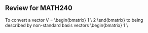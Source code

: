 ## Review for MATH240
To convert a vector V = \begin{bmatrix} 1 \ 2 \end{bmatrix} to being described by non-standard basis vectors \begin{bmatrix} 1 \